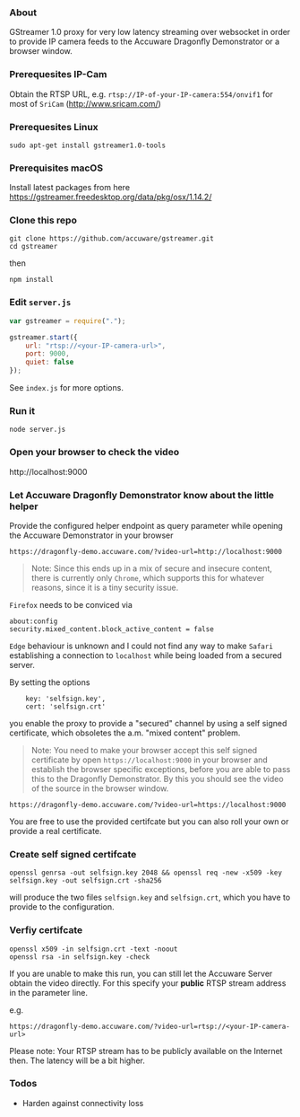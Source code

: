 ### About
GStreamer 1.0 proxy for very low latency streaming over websocket in order to provide IP camera feeds to the Accuware Dragonfly Demonstrator or a browser window.

### Prerequesites IP-Cam
Obtain the RTSP URL, e.g. `rtsp://IP-of-your-IP-camera:554/onvif1` for most of `SriCam` (http://www.sricam.com/)

### Prerequesites Linux
```
sudo apt-get install gstreamer1.0-tools
```
### Prerequisites macOS
Install latest packages from here https://gstreamer.freedesktop.org/data/pkg/osx/1.14.2/

### Clone this repo
```
git clone https://github.com/accuware/gstreamer.git
cd gstreamer
```
then 
```
npm install
```

### Edit `server.js` 
```javascript
var gstreamer = require(".");

gstreamer.start({
    url: "rtsp://<your-IP-camera-url>",
    port: 9000,
    quiet: false
});
```

See `index.js` for more options.

### Run it 

```
node server.js
```

### Open your browser to check the video

http://localhost:9000


### Let Accuware Dragonfly Demonstrator know about the little helper
Provide the configured helper endpoint as query parameter while opening the Accuware Demonstrator in your browser

```
https://dragonfly-demo.accuware.com/?video-url=http://localhost:9000
```

> Note: Since this ends up in a mix of secure and insecure content, there is currently only `Chrome`, which supports this for whatever reasons, since it is a tiny security issue. 

`Firefox` needs to be conviced via 
```
about:config
security.mixed_content.block_active_content = false
```

`Edge` behaviour is unknown and I could not find any way to make `Safari` establishing a connection to `localhost` while being loaded from a secured server.

By setting the options

```
    key: 'selfsign.key',
    cert: 'selfsign.crt'
```

you enable the proxy to provide a "secured" channel by using a self signed certificate, which obsoletes the a.m. "mixed content" problem.

> Note: You need to make your browser accept this self signed certificate by open `https://localhost:9000` in your browser and establish the browser specific exceptions, before you are able to pass this to the Dragonfly Demonstrator. By this you should see the video of the source in the browser window.

```
https://dragonfly-demo.accuware.com/?video-url=https://localhost:9000
```


You are free to use the provided certifcate but you can also roll your own or provide a real certificate.

### Create self signed certifcate
```
openssl genrsa -out selfsign.key 2048 && openssl req -new -x509 -key selfsign.key -out selfsign.crt -sha256
```

will produce the two files `selfsign.key` and `selfsign.crt`, which you have to provide to the configuration.

### Verfiy certifcate
```
openssl x509 -in selfsign.crt -text -noout
openssl rsa -in selfsign.key -check
````


If you are unable to make this run, you can still let the Accuware Server obtain the video directly. For this specify your **public** RTSP stream address in the parameter line.

e.g.

```
https://dragonfly-demo.accuware.com/?video-url=rtsp://<your-IP-camera-url>
```

Please note: Your RTSP stream has to be publicly available on the Internet then. The latency will be a bit higher.

### Todos

- Harden against connectivity loss




